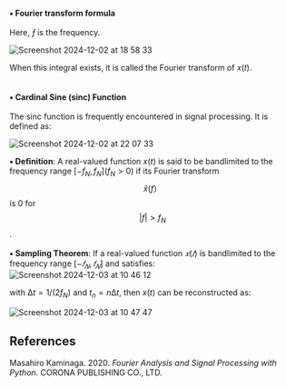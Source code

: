 **▪️ Fourier transform formula**\
<br>
Here, *ƒ* is the frequency.

![Screenshot 2024-12-02 at 18 58 33](https://github.com/user-attachments/assets/ac50ba85-2a15-4dd3-8146-05a11b0e1a0c)

When this integral exists, it is called the Fourier transform of 𝑥(𝑡).
</br>
<br>
</br>
**▪️ Cardinal Sine (sinc) Function**\
<br>
The sinc function is frequently encountered in signal processing. It is defined as:

![Screenshot 2024-12-02 at 22 07 33](https://github.com/user-attachments/assets/a72ef406-1bb1-4bec-b2a8-e90b9c6abca6)


**▪️ Definition**: A real-valued function $x(t)$ is said to be bandlimited to the frequency range $[-f_N, f_N ](f_N > 0)$ if its Fourier transform $$\hat{x}(f）$$ is $0$ for $$|f|> f_N$$.
<br>
</br>
**▪️ Sampling Theorem**: If a real-valued function $𝑥(𝑡)$ is bandlimited to the frequency
range $[−𝑓_𝑁, 𝑓_𝑁]$ and satisfies:
![Screenshot 2024-12-03 at 10 46 12](https://github.com/user-attachments/assets/00178384-e776-4b25-b03b-4b55156ea869)

with $∆t=  1 / (2f_N)$ and $t_n=n∆t$, then $x(t)$ can be reconstructed as:

![Screenshot 2024-12-03 at 10 47 47](https://github.com/user-attachments/assets/b0624309-6972-4e09-9c6d-6808337b36c9)


## References
Masahiro Kaminaga. 2020. *Fourier Analysis and Signal Processing with Python*. CORONA PUBLISHING CO., LTD.
